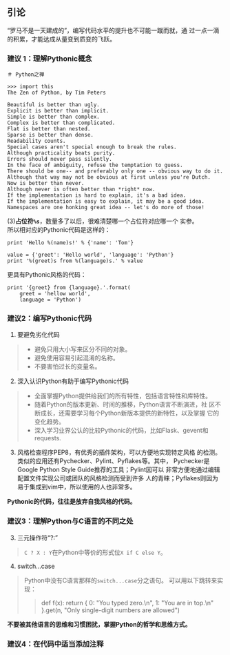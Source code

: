 ## 引论

“罗马不是一天建成的”，编写代码水平的提升也不可能一蹴而就，通
过一点一滴的积累，才能达成从量变到质变的飞跃。

### 建议 1：理解Pythonic概念

    ＃ Python之禅

    >>> import this
    The Zen of Python, by Tim Peters

    Beautiful is better than ugly.
    Explicit is better than implicit.
    Simple is better than complex.
    Complex is better than complicated.
    Flat is better than nested.
    Sparse is better than dense.
    Readability counts.
    Special cases aren't special enough to break the rules.
    Although practicality beats purity.
    Errors should never pass silently.
    In the face of ambiguity, refuse the temptation to guess.
    There should be one-- and preferably only one -- obvious way to do it.
    Although that way may not be obvious at first unless you're Dutch.
    Now is better than never.
    Although never is often better than *right* now.
    If the implementation is hard to explain, it's a bad idea.
    If the implementation is easy to explain, it may be a good idea.
    Namespaces are one honking great idea -- let's do more of those!

(3)**占位符`%s`**，数量多了以后，很难清楚哪一个占位符对应哪一个
实参。  
所以相对应的Pythonic代码是这样的：

    print 'Hello %(name)s!' % {'name': 'Tom'}

    value = {'greet': 'Hello world', 'language': 'Python'}
    print '%(greet)s from %(language)s.' % value

更具有Pythonic风格的代码：

    print '{greet} from {language}.'.format(
        greet = 'hellow world',
        language = 'Python')

### 建议2：编写Pythonic代码

1. 要避免劣化代码
> * 避免只用大小写来区分不同的对象。
> * 避免使用容易引起混淆的名称。
> * 不要害怕过长的变量名。

2. 深入认识Python有助于编写Pythonic代码
> * 全面掌握Python提供给我们的所有特性，包括语言特性和库特性。
> * 随着Python的版本更新、时间的推移，Python语言不断演进，社
区不断成长，还需要学习每个Python新版本提供的新特性，以及掌握
它的变化趋势。
> * 深入学习业界公认的比较Pythonic的代码，比如Flask、gevent和
requests.

3. 风格检查程序PEP8，有优秀的插件架构，可以方便地实现特定风格
的检测。类似的应用还有Pychecker、Pylint、Pyflakes等。其中，
Pychecker是Google Python Style Guide推荐的工具；Pylint因可以
非常方便地通过编辑配置文件实现公司或团队的风格检测而受到许多
人的青睐；Pyflakes则因为易于集成到vim中，所以使用的人也非常多。

**Pythonic的代码，往往是放弃自我风格的代码。**

### 建议3：理解Python与C语言的不同之处

3. 三元操作符“?:”
> `C ? X : Y`在Python中等价的形式位`X if C else Y`。

4. switch...case
> Python中没有C语言那样的`switch...case`分之语句。
> 可以用以下跳转来实现：
>>  def f(x):
        return {
            0: "You typed zero.\n",
            1: "You are in top.\n"
            }.get(n, "Only single-digit numbers are allowed")

**不要被其他语言的思维和习惯困扰，掌握Python的哲学和思维方式。**

### 建议4：在代码中适当添加注释
